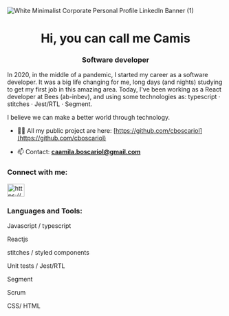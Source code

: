 ![White Minimalist Corporate Personal Profile LinkedIn Banner (1)](https://github.com/cboscariol/cboscariol/assets/74324194/50321f49-ce91-4f02-aa9f-c703785a37ab)


<h1 align="center">Hi, you can call me Camis</h1>
<h3 align="center">Software developer</h3>

In 2020, in the middle of a pandemic, I started my career as a software developer.
It was a big life changing for me, long days (and nights) studying to get my first job in this amazing area.
Today, I've been working as a React developer at Bees (ab-inbev), and using some technologies as: typescript · stitches · Jest/RTL · Segment.

I believe we can make a better world through technology.

- 👨‍💻 All my public project are here: [https://github.com/cboscariol](https://github.com/cboscariol)

- 📫 Contact: **caamila.boscariol@gmail.com**

<h3 align="left">Connect with me:</h3>
<p align="left">
<a href="https://linkedin.com/in/camila-boscariol/" target="blank"><img align="center" src="https://raw.githubusercontent.com/rahuldkjain/github-profile-readme-generator/master/src/images/icons/Social/linked-in-alt.svg" alt="https://www.linkedin.com/in/camila-boscariol/" height="30" width="40" /></a>
</p>

<h3 align="left">Languages and Tools:</h3>

<p> Javascript / typescript </p>
<p> Reactjs </p>
<p> stitches / styled components </p>
<p> Unit tests / Jest/RTL </p>
<p> Segment </p>
<p> Scrum </p>
<p> CSS/ HTML </p>
